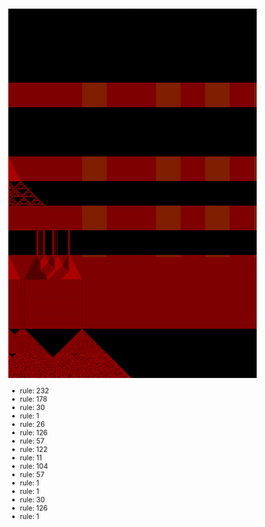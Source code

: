 ![photo](./output.png) 
 * rule: 232
* rule: 178
* rule: 30
* rule: 1
* rule: 26
* rule: 126
* rule: 57
* rule: 122
* rule: 11
* rule: 104
* rule: 57
* rule: 1
* rule: 1
* rule: 30
* rule: 126
* rule: 1
